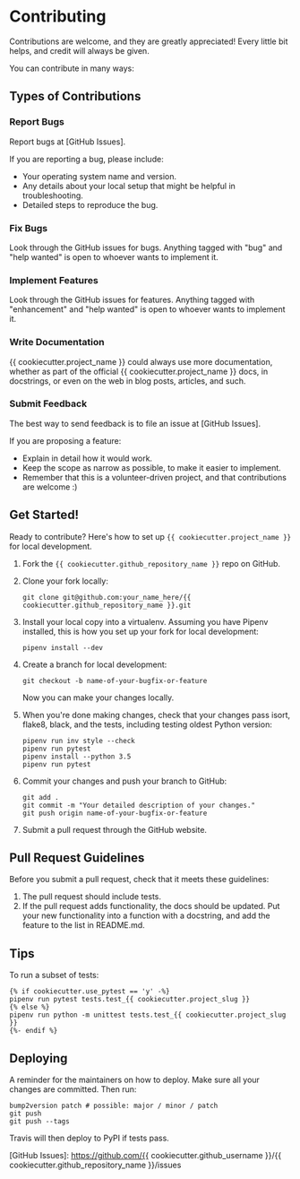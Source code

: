 # Contributing

Contributions are welcome, and they are greatly appreciated! Every little bit
helps, and credit will always be given.

You can contribute in many ways:

## Types of Contributions

### Report Bugs

Report bugs at [GitHub Issues].

If you are reporting a bug, please include:

- Your operating system name and version.
- Any details about your local setup that might be helpful in troubleshooting.
- Detailed steps to reproduce the bug.

### Fix Bugs

Look through the GitHub issues for bugs. Anything tagged with "bug" and "help
wanted" is open to whoever wants to implement it.

### Implement Features

Look through the GitHub issues for features. Anything tagged with "enhancement"
and "help wanted" is open to whoever wants to implement it.

### Write Documentation

{{ cookiecutter.project_name }} could always use more documentation, whether as part of the
official {{ cookiecutter.project_name }} docs, in docstrings, or even on the web in blog posts,
articles, and such.

### Submit Feedback

The best way to send feedback is to file an issue at  [GitHub Issues].

If you are proposing a feature:

- Explain in detail how it would work.
- Keep the scope as narrow as possible, to make it easier to implement.
- Remember that this is a volunteer-driven project, and that contributions
  are welcome :)

<!-- markdownlint-disable no-trailing-punctuation -->
## Get Started!
<!-- markdownlint-enaable no-trailing-punctuation -->

Ready to contribute? Here's how to set up `{{ cookiecutter.project_name }}` for local development.

1. Fork the `{{ cookiecutter.github_repository_name }}` repo on GitHub.
2. Clone your fork locally:

   ```console
   git clone git@github.com:your_name_here/{{ cookiecutter.github_repository_name }}.git
   ```

3. Install your local copy into a virtualenv. Assuming you have Pipenv installed, this is how you set up your fork for local development:

   ```console
   pipenv install --dev
   ```

4. Create a branch for local development:

   ```console
   git checkout -b name-of-your-bugfix-or-feature
   ```

   Now you can make your changes locally.

5. When you're done making changes,
   check that your changes pass isort, flake8, black,
   and the tests, including testing oldest Python version:

   ```console
   pipenv run inv style --check
   pipenv run pytest
   pipenv install --python 3.5
   pipenv run pytest
   ```

6. Commit your changes and push your branch to GitHub:

   ```console
   git add .
   git commit -m "Your detailed description of your changes."
   git push origin name-of-your-bugfix-or-feature
   ```

7. Submit a pull request through the GitHub website.

## Pull Request Guidelines

Before you submit a pull request, check that it meets these guidelines:

1. The pull request should include tests.
2. If the pull request adds functionality, the docs should be updated. Put
   your new functionality into a function with a docstring, and add the
   feature to the list in README.md.

## Tips

To run a subset of tests:

```console
{% if cookiecutter.use_pytest == 'y' -%}
pipenv run pytest tests.test_{{ cookiecutter.project_slug }}
{% else %}
pipenv run python -m unittest tests.test_{{ cookiecutter.project_slug }}
{%- endif %}
```

## Deploying

A reminder for the maintainers on how to deploy.
Make sure all your changes are committed.
Then run:

```console
bump2version patch # possible: major / minor / patch
git push
git push --tags
```

Travis will then deploy to PyPI if tests pass.

[GitHub Issues]: https://github.com/{{ cookiecutter.github_username }}/{{ cookiecutter.github_repository_name }}/issues
